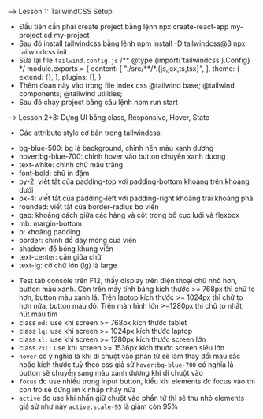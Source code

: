 --> Lesson 1: TailwindCSS Setup

- Đầu tiên cần phải create project bằng lệnh
  npx create-react-app my-project
  cd my-project
- Sau đó install tailwindcss bằng lệnh
  npm install -D tailwindcss@3
  npx tailwindcss init
- Sửa lại file `tailwind.config.js`
  /** @type {import('tailwindcss').Config} \*/
  module.exports = {
  content: [
  "./src/**/\*.{js,jsx,ts,tsx}",
  ],
  theme: {
  extend: {},
  },
  plugins: [],
  }
- Thêm đoạn này vào trong file index.css
  @tailwind base;
  @tailwind components;
  @tailwind utilities;
- Sau đó chạy project bằng câu lệnh
  npm run start

--> Lesson 2+3: Dựng UI bằng class, Responsive, Hover, State

- Các attribute style cơ bản trong tailwindcss:

* bg-blue-500: bg là background, chỉnh nền màu xanh dương
* hover:bg-blue-700: chỉnh hover vào button chuyển xanh dương
* text-white: chỉnh chữ màu trắng
* font-bold: chữ in đậm
* py-2: viết tắt của padding-top với padding-bottom khoảng trên khoảng dưới
* px-4: viết tắt của padding-left với padding-right khoảng trái khoảng phải
* rounded: viết tắt của border-radius bo viền
* gap: khoảng cách giữa các hàng và cột trong bố cục lưới và flexbox
* mb: margin-bottom
* p: khoảng padding
* border: chỉnh đồ dày mỏng của viền
* shadow: đổ bóng khung viền
* text-center: căn giữa chữ
* text-lg: cỡ chữ lớn (lg) là large

- Test tab console trên F12, thấy display trên điện thoại chữ nhỏ hơn, button màu xanh. Còn trên máy tính bảng kích thước >= 768px thì chữ to hơn, button màu xanh lá. Trên laptop kích thước >= 1024px thì chữ to hơn nữa, button màu đỏ. Trên màn hình lớn >=1280px thì chữ to nhất, nút màu tím
- class `md:` use khi screen >= 768px kích thước tablet
- class `lg:` use khi screen >= 1024px kích thước laptop
- class `xl:` use khi screen >= 1280px kích thước screen lớn
- class `2xl:` use khi screen >= 1536px kích thước screen siêu lớn
- `hover` có ý nghĩa là khi di chuột vào phần tử sẽ làm thay đổi màu sắc hoặc kích thước tuỳ theo css giả sử `hover:bg-blue-700` có nghĩa là button sẽ chuyển sang màu xanh dương khi di chuột vào
- `focus` đc use nhiều trong input button, kiểu khi elements đc focus vào thì con trỏ sẽ đứng im k nhấp nháy nữa
- `active` đc use khi nhấn giữ chuột vào phần tử thì sẽ thu nhỏ elements giả sử như này `active:scale-95` là giảm còn 95%

